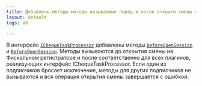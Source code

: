 ```yaml
---
title: Добавлены методы методы вызываемые перед и после открыти смены на ФР
layout: default
tags: v8

---
```



В интерфейс [`IChequeTaskProcessor`](https://iiko.github.io/front.api.sdk/v8/html/T_Resto_Front_Api_Devices_IChequeTaskProcessor.htm) 
добавлены методы [`BeforeOpenSession`](https://iiko.github.io/front.api.sdk/v8/html/M_Resto_Front_Api_Devices_IChequeTaskProcessor_BeforeOpenSession.htm) 
и [`BeforeOpenSession`](https://iiko.github.io/front.api.sdk/v8/html/M_Resto_Front_Api_Devices_IChequeTaskProcessor_BeforeOpenSession.htm).
Методы вызываются до открытия смены на Фискальном регистраторе и после соответственно для всех плагинов, реализующих интерфейс IChequeTaskProcessor.
Если один из подписчиков бросает исключение, методы для других подписчиков не вызываются и вся операция открытия смены завершается с ошибкой.